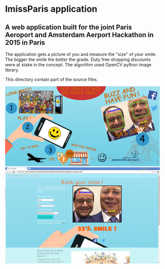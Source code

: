 # ImissParis application
A web application built for the joint Paris Aeroport and Amsterdam Aerport Hackathon in 2015 in Paris
------------
The application gets a picture of you and measure the "size" of your smile. The bigger the smile the better the grade. Duty free shopping discounts were at stake in the concept. The algorithm used OpenCV python image library.

This directory contain part of the source files.

![Alt-text](AFandfly2.jpg)    
![Alt-text](screenshot.png)    
